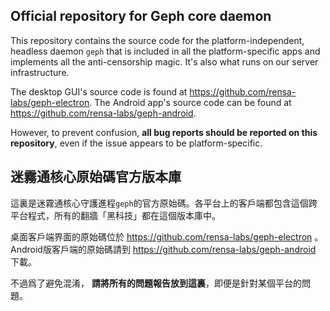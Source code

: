 ## Official repository for Geph core daemon

This repository contains the source code for the platform-independent, headless daemon `geph` that is included in all the platform-specific apps and implements all the anti-censorship magic. It's also what runs on our server infrastructure.

The desktop GUI's source code is found at https://github.com/rensa-labs/geph-electron. The Android app's source code can be found at https://github.com/rensa-labs/geph-android.  

However, to prevent confusion, **all bug reports should be reported on this repository**, even if the issue appears to be platform-specific.

## 迷霧通核心原始碼官方版本庫

這裏是迷霧通核心守護進程`geph`的官方原始碼。各平台上的客戶端都包含這個跨平台程式，所有的翻牆「黑科技」都在這個版本庫中。

桌面客戶端界面的原始碼位於 https://github.com/rensa-labs/geph-electron 。Android版客戶端的原始碼請到 https://github.com/rensa-labs/geph-android 下載。

不過爲了避免混淆， **請將所有的問題報告放到這裏**，即便是針對某個平台的問題。

